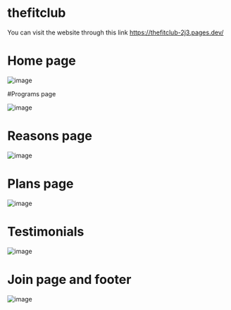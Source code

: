 # thefitclub

You can visit the website through this link
https://thefitclub-2j3.pages.dev/
# Home page
![image](https://github.com/partho2001/thefitclub/assets/42618752/4c0f978d-9476-4c60-a001-81e8af66afed)

#Programs page

![image](https://github.com/partho2001/thefitclub/assets/42618752/3efecc0b-52ca-45a8-8211-f4f59280d3f6)

# Reasons page

![image](https://github.com/partho2001/thefitclub/assets/42618752/de718c12-8140-411b-aff7-0fab44e36284)

# Plans page

![image](https://github.com/partho2001/thefitclub/assets/42618752/a2942021-7612-4970-a594-332b18b93e75)


# Testimonials

![image](https://github.com/partho2001/thefitclub/assets/42618752/e0a930f8-14a3-40e7-80ef-12a3aa18f5e1)

# Join page and footer

![image](https://github.com/partho2001/thefitclub/assets/42618752/e6d22f33-39b8-4b27-ad39-6385e3b2a1ef)
